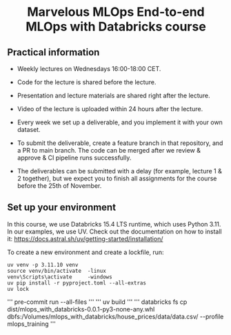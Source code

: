 <h1 align="center">
Marvelous MLOps End-to-end MLOps with Databricks course

## Practical information
- Weekly lectures on Wednesdays 16:00-18:00 CET.
- Code for the lecture is shared before the lecture.
- Presentation and lecture materials are shared right after the lecture.
- Video of the lecture is uploaded within 24 hours after the lecture.

- Every week we set up a deliverable, and you implement it with your own dataset.
- To submit the deliverable, create a feature branch in that repository, and a PR to main branch. The code can be merged after we review & approve & CI pipeline runs successfully.
- The deliverables can be submitted with a delay (for example, lecture 1 & 2 together), but we expect you to finish all assignments for the course before the 25th of November.


## Set up your environment
In this course, we use Databricks 15.4 LTS runtime, which uses Python 3.11.
In our examples, we use UV. Check out the documentation on how to install it: https://docs.astral.sh/uv/getting-started/installation/

To create a new environment and create a lockfile, run:


```
uv venv -p 3.11.10 venv
source venv/bin/activate  -linux
venv\Scripts\activate     -windows
uv pip install -r pyproject.toml --all-extras
uv lock
```


'''
pre-commit run --all-files
'''
'''
uv build
'''
'''
databricks fs cp dist/mlops_with_databricks-0.0.1-py3-none-any.whl  dbfs:/Volumes/mlops_with_databricks/house_prices/data/data.csv/ --profile mlops_training 
'''